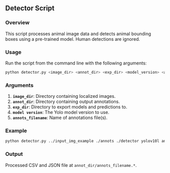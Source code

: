 ## Detector Script

### Overview
This script processes animal image data and detects animal bounding boxes using a pre-trained model. Human detections are ignored.

### Usage
Run the script from the command line with the following arguments:
```bash
python detector.py <image_dir> <annot_dir> <exp_dir> <model_version> <annots_filename>
```

### Arguments
1. **`image_dir`**: Directory containing localized images.
2. **`annot_dir`**: Directory containing output annotations.
3. **`exp_dir`**: Directory to export models and predictions to.
4. **`model version`**: The Yolo model version to use.
5. **`annots_filename`**: Name of annotations file(s).
### Example
```bash
python detector.py ../input_img_example ./annots ./detector yolov10l annots
```
### Output
Processed CSV and JSON file at `annot_dir/annots_filename.*`.

